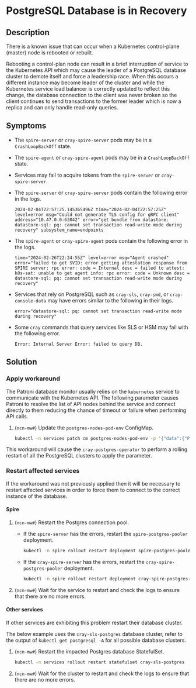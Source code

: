 # PostgreSQL Database is in Recovery

## Description

There is a known issue that can occur when a Kubernetes control-plane (master) node is rebooted or rebuilt.

Rebooting a control-plan node can result in a brief interruption of service to the Kubernetes API which may cause the leader of a PostgreSQL
database cluster to demote itself and force a leadership race. When this occurs a different instance may become leader of the cluster and while the
Kubernetes service load balancer is correctly updated to reflect this change, the database connection to the client was never broken so the client
continues to send transactions to the former leader which is now a replica and can only handle read-only queries.

## Symptoms

* The `spire-server` or `cray-spire-server` pods may be in a `CrashLoopBackOff` state.
* The `spire-agent` or `cray-spire-agent` pods may be in a `CrashLoopBackOff` state.
* Services may fail to acquire tokens from the `spire-server` or `cray-spire-server`.
* The `spire-server` or `cray-spire-server` pods contain the following error in the logs.

  ```text
  2024-02-04T22:57:25.145365496Z time="2024-02-04T22:57:25Z" level=error msg="Could not generate TLS config for gRPC client" address="10.47.0.0:63042" error="get bundle from datastore: datastore-sql: pq: cannot set transaction read-write mode during recovery" subsystem_name=endpoints
  ```

* The `spire-agent` or `cray-spire-agent` pods contain the following error in the logs.

  ```text
  time="2024-02-26T22:24:55Z" level=error msg="Agent crashed" error="failed to get SVID: error getting attestation response from SPIRE server: rpc error: code = Internal desc = failed to attest: k8s-sat: unable to get agent info: rpc error: code = Unknown desc = datastore-sql: pq: cannot set transaction read-write mode during recovery"
  ```

* Services that rely on PostgreSQL such as `cray-sls`, `cray-smd`, or `cray-console-data` may have errors similar to the following in their logs.

  ```text
  error="datastore-sql: pq: cannot set transaction read-write mode during recovery"
  ```

* Some `cray` commands that query services like SLS or HSM may fail with the following error.

  ```text
  Error: Internal Server Error: failed to query DB.
  ```

## Solution

### Apply workaround

The Patroni database monitor usually relies on the `kubernetes` service to communicate with the Kubernetes API. The following parameter causes
Patroni to resolve the list of API nodes behind the service and connect directly to them reducing the chance of timeout or failure when performing
API calls.

1. (`ncn-mw#`) Update the `postgres-nodes-pod-env` ConfigMap.

   ```bash
   kubectl -n services patch cm postgres-nodes-pod-env -p '{"data":{"PATRONI_KUBERNETES_BYPASS_API_SERVICE":"true"}}'
   ```

This workaround will cause the `cray-postgres-operator` to perform a rolling restart of all the PostgreSQL clusters to apply the parameter.

### Restart affected services

If the workaround was not previously applied then it will be necessary to restart affected services in order to force them to connect to the correct
instance of the database.

#### Spire

1. (`ncn-mw#`) Restart the Postgres connection pool.

    * If the `spire-server` has the errors, restart the `spire-postgres-pooler` deployment.

      ```bash
      kubectl -n spire rollout restart deployment spire-postgres-pooler
      ```

    * If the `cray-spire-server` has the errors, restart the `cray-spire-postgres-pooler` deployment.

      ```bash
      kubectl -n spire rollout restart deployment cray-spire-postgres-pooler
      ```

1. (`ncn-mw#`) Wait for the service to restart and check the logs to ensure that there are no more errors.

#### Other services

If other services are exhibiting this problem restart their database cluster.

The below example uses the `cray-sls-postgres` database cluster, refer to the output of `kubectl get postgresql -A` for all possible database clusters.

1. (`ncn-mw#`) Restart the impacted Postgres database StatefulSet.

      ```bash
      kubectl -n services rollout restart statefulset cray-sls-postgres
      ```

1. (`ncn-mw#`) Wait for the cluster to restart and check the logs to ensure that there are no more errors.
